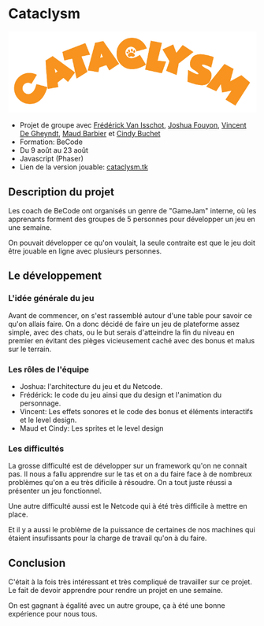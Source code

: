 # Cataclysm

![Cataclysm](./markdown/cataclysm.png)

* Projet de groupe avec [Frédérick Van Isschot](https://github.com/Fred-Vaniss), [Joshua Fouyon](https://github.com/fouyonjoshua), [Vincent De Gheyndt](https://github.com/vincentdegheyndt), [Maud Barbier](https://github.com/maudbecode) et [Cindy Buchet](https://github.com/Cindy-Buchet)
* Formation: BeCode
* Du 9 août au 23 août
* Javascript (Phaser)
* Lien de la version jouable: [cataclysm.tk](https://cataclysm.tk/)

## Description du projet
Les coach de BeCode ont organisés un genre de "GameJam" interne, où les apprenants forment des groupes de 5 personnes pour développer un jeu en une semaine.

On pouvait développer ce qu'on voulait, la seule contraite est que le jeu doit être jouable en ligne avec plusieurs personnes.

## Le développement

### L'idée générale du jeu
Avant de commencer, on s'est rassemblé autour d'une table pour savoir ce qu'on allais faire. On a donc décidé de faire un jeu de plateforme assez simple, avec des chats, ou le but serais d'atteindre la fin du niveau en premier en évitant des pièges vicieusement caché avec des bonus et malus sur le terrain.

### Les rôles de l'équipe
* Joshua: l'architecture du jeu et du Netcode.
* Frédérick: le code du jeu ainsi que du design et l'animation du personnage.
* Vincent: Les effets sonores et le code des bonus et éléments interactifs et le level design.
* Maud et Cindy: Les sprites et le level design

### Les difficultés
La grosse difficulté est de développer sur un framework qu'on ne connait pas. Il nous a fallu apprendre sur le tas et on a du faire face à de nombreux problèmes qu'on a eu très dificile à résoudre. On a tout juste réussi a présenter un jeu fonctionnel.

Une autre difficulté aussi est le Netcode qui à été très difficile à mettre en place.

Et il y a  aussi le problème de la puissance de certaines de nos machines qui étaient insufissants pour la charge de travail qu'on à du faire.

## Conclusion
C'était à la fois très intéressant et très compliqué de travailler sur ce projet. Le fait de devoir apprendre pour rendre un projet en une semaine.

On est gagnant à égalité avec un autre groupe, ça à été une bonne expérience pour nous tous.
